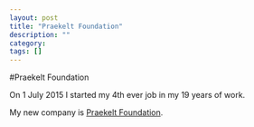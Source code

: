 ```yaml
---
layout: post
title: "Praekelt Foundation"
description: ""
category: 
tags: []
---
```


#Praekelt Foundation

On 1 July 2015 I started my 4th ever job in my 19 years of work.

My new company is [Praekelt Foundation](http://praekeltfoundation.org).









